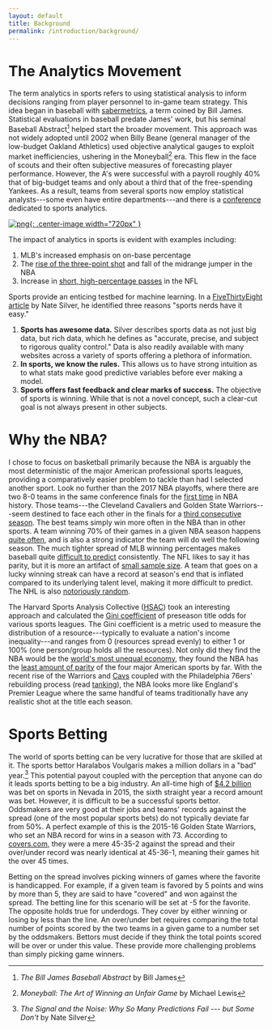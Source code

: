 ```yaml
---
layout: default
title: Background
permalink: /introduction/background/
---
```


# The Analytics Movement

The term analytics in sports refers to using statistical analysis to inform decisions ranging from player personnel to in-game team strategy. This idea began in baseball with [sabermetrics](http://sabr.org/sabermetrics), a term coined by Bill James. Statistical evaluations in baseball predate James' work, but his seminal Baseball Abstract[^b8e0094e] helped start the broader movement. This approach was not widely adopted until 2002 when Billy Beane (general manager of the low-budget Oakland Athletics) used objective analytical gauges to exploit market inefficiencies, ushering in the Moneyball[^68a05a53] era. This flew in the face of scouts and their often subjective measures of forecasting player performance. However, the A's were successful with a payroll roughly 40% that of big-budget teams and only about a third that of the free-spending Yankees. As a result, teams from several sports now employ statistical analysts---some even have entire departments---and there is a [conference](http://www.sloansportsconference.com/) dedicated to sports analytics.

[![png](https://upload.wikimedia.org/wikipedia/commons/a/ae/MONEYBALLchart.png){: .center-image width="720px" }](https://en.wikipedia.org/wiki/Moneyball)

The impact of analytics in sports is evident with examples including:

1. MLB's increased emphasis on on-base percentage
2. The [rise of the three-point shot](https://bballbreakdown.com/2016/12/16/the-nba-3-point-revolution/) and fall of the midrange jumper in the NBA
3. Increase in [short, high-percentage passes](https://fivethirtyeight.com/features/running-backs-are-finally-getting-paid-what-theyre-worth/) in the NFL

Sports provide an enticing testbed for machine learning. In a [FiveThirtyEight article](https://fivethirtyeight.com/features/rich-data-poor-data/) by Nate Silver, he identified three reasons "sports nerds have it easy."

1. **Sports has awesome data.** Silver describes sports data as not just big data, but rich data, which he defines as "accurate, precise, and subject to rigorous quality control." Data is also readily available with many websites across a variety of sports offering a plethora of information.
2. **In sports, we know the rules.** This allows us to have strong intuition as to what stats make good predictive variables before ever making a model.
3. **Sports offers fast feedback and clear marks of success.** The objective of sports is winning. While that is not a novel concept, such a clear-cut goal is not always present in other subjects.

# Why the NBA?

I chose to focus on basketball primarily because the NBA is arguably the most deterministic of the major American professional sports leagues, providing a comparatively easier problem to tackle than had I selected another sport. Look no further than the 2017 NBA playoffs, where there are two 8-0 teams in the same conference finals for the [first time](http://www.miamiherald.com/sports/spt-columns-blogs/greg-cote/article150421892.html) in NBA history. Those teams---the Cleveland Cavaliers and Golden State Warriors---seem destined to face each other in the finals for a [third consecutive season](https://fivethirtyeight.com/features/the-cavs-and-warriors-might-be-doing-this-finals-thing-for-a-long-time/). The best teams simply win more often in the NBA than in other sports. A team winning 70% of their games in a given NBA season happens [quite often](http://vizual-statistix.tumblr.com/post/66117099636/edit-due-to-numerous-requests-for-the-addition), and is also a strong indicator the team will do well the following season. The much tighter spread of MLB winning percentages makes baseball quite [difficult to predict](https://fivethirtyeight.com/features/the-imperfect-pursuit-of-a-perfect-baseball-forecast/) consistently. The NFL likes to say it has parity, but it is more an artifact of [small sample size](http://www.sloansportsconference.com/mit_news/exploring-consistency-in-professional-sports-how-the-nfls-parity-is-somewhat-of-a-hoax/). A team that goes on a lucky winning streak can have a record at season's end that is inflated compared to its underlying talent level, making it more difficult to predict. The NHL is also [notoriously random](https://fivethirtyeight.com/features/a-home-playoff-game-is-a-big-advantage-unless-you-play-hockey/).

The Harvard Sports Analysis Collective ([HSAC](http://harvardsportsanalysis.org/)) took an interesting approach and calculated the [Gini coefficient](https://en.wikipedia.org/wiki/Gini_coefficient) of preseason title odds for various sports leagues. The Gini coefficient is a metric used to measure the distribution of a resource---typically to evaluate a nation's income inequality---and ranges from 0 (resources spread evenly) to either 1 or 100% (one person/group holds all the resources). Not only did they find the NBA would be the [world's most unequal economy](http://harvardsportsanalysis.org/2016/10/distribution-of-nba-title-odds-would-be-worlds-most-unequal-economy/), they found the NBA has the [least amount of parity](http://harvardsportsanalysis.org/2016/12/which-sports-league-has-the-most-parity/) of the four major American sports by far. With the recent rise of the Warriors and [Cavs](http://fivethirtyeight.com/features/the-cavs-are-obliterating-the-eastern-conference/) coupled with the Philadelphia 76ers' rebuilding process (read [tanking](http://fivethirtyeight.com/features/the-76ers-would-be-the-worst-expansion-team-in-modern-nba-history/)), the NBA looks more like England's Premier League where the same handful of teams traditionally have any realistic shot at the title each season.

# Sports Betting

The world of sports betting can be very lucrative for those that are skilled at it. The sports bettor Haralabos Voulgaris makes a million dollars in a "bad" year.[^a35eeb24] This potential payout coupled with the perception that anyone can do it leads sports betting to be a big industry. An all-time high of [$4.2 billion](http://www.espn.com/chalk/story/_/id/17892685/the-future-sports-betting-how-sports-betting-legalized-united-states-the-marketplace-look-like) was bet on sports in Nevada in 2015, the sixth straight year a record amount was bet. However, it is difficult to be a successful sports bettor. Oddsmakers are very good at their jobs and teams' records against the spread (one of the most popular sports bets) do not typically deviate far from 50%. A perfect example of this is the 2015-16 Golden State Warriors, who set an NBA record for wins in a season with 73. According to [covers.com](http://www.covers.com/pageLoader/pageLoader.aspx?page=/data/nba/standings/2015-2016/sortable/standings_wins.html), they were a mere 45-35-2 against the spread and their over/under record was nearly identical at 45-36-1, meaning their games hit the over 45 times.

Betting on the spread involves picking winners of games where the favorite is handicapped. For example, if a given team is favored by 5 points and wins by more than 5, they are said to have "covered" and won against the spread. The betting line for this scenario will be set at -5 for the favorite. The opposite holds true for underdogs. They cover by either winning or losing by less than the line. An over/under bet requires comparing the total number of points scored by the two teams in a given game to a number set by the oddsmakers. Bettors must decide if they think the total points scored will be over or under this value. These provide more challenging problems than simply picking game winners.

[^b8e0094e]: *The Bill James Baseball Abstract* by Bill James

[^68a05a53]: *Moneyball: The Art of Winning an Unfair Game* by Michael Lewis

[^a35eeb24]: *The Signal and the Noise: Why So Many Predictions Fail --- but Some Don't* by Nate Silver
